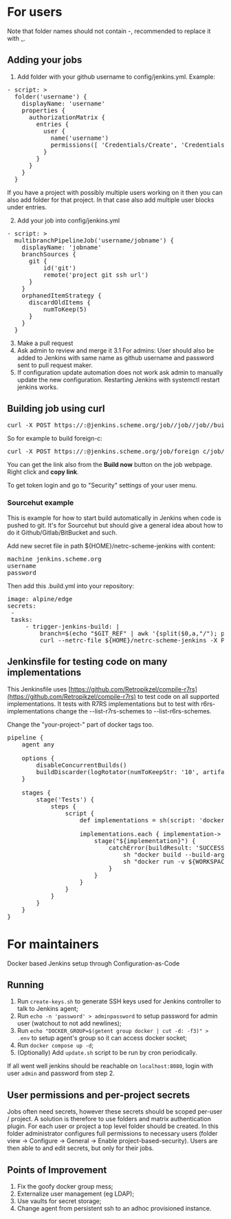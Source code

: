 # For users

Note that folder names should not contain -, recommended to replace it with \_.

## Adding your jobs

1. Add folder with your github username to config/jenkins.yml. Example:

<pre>
- script: >
  folder('username') {
    displayName: 'username'
    properties {
      authorizationMatrix {
        entries {
          user {
            name('username')
            permissions([ 'Credentials/Create', 'Credentials/Delete', 'Credentials/Update', 'Credentials/View', 'Job/Build', 'Job/Cancel' ])
          }
        }
      }
    }
  }
</pre>

If you have a project with possibly multiple users working on it then you can
also add folder for that project. In that case also add multiple user blocks
under entries.

2. Add your job into config/jenkins.yml

<pre>
- script: >
  multibranchPipelineJob('username/jobname') {
    displayName: 'jobname'
    branchSources {
      git {
          id('git')
          remote('project git ssh url')
      }
    }
    orphanedItemStrategy {
      discardOldItems {
          numToKeep(5)
      }
    }
  }
</pre>

3. Make a pull request
4. Ask admin to review and merge it
    3.1 For admins: User should also be added to Jenkins with same name as
    github username and password sent to pull request maker.
5. If configuration update automation does not work ask admin to manually
update the new configuration. Restarting Jenkins with systemctl restart jenkins
works.

## Building job using curl

<pre>
curl -X POST https://<your username>:<token>@jenkins.scheme.org/job/<job directory>/job/<job name>/job/<branch>/build?delay=0sec"
</pre>


So for example to build foreign-c:

<pre>
curl -X POST https://<your username>:<token>@jenkins.scheme.org/job/foreign_c/job/foreign-c/job/master/build?delay=0sec"
</pre>

You can get the link also from the **Build now** button on the job webpage.
Right click and **copy link**.

To get token login and go to "Security" settings of your user menu.

### Sourcehut example

This is example for how to start build automatically in Jenkins when code is
pushed to git. It's for Sourcehut but should give a general idea about how to
do it Github/Gitlab/BitBucket and such.

Add new secret file in path ${HOME}/netrc-scheme-jenkins with content:

<pre>
machine jenkins.scheme.org
username <username>
password <token>
</pre>

Then add this .build.yml into your repository:

<pre>
image: alpine/edge
secrets:
 - <your secrets id>
 tasks:
     - trigger-jenkins-build: |
         branch=$(echo "$GIT_REF" | awk '{split($0,a,"/"); print(a[3])}')
         curl --netrc-file ${HOME}/netrc-scheme-jenkins -X POST "https://jenkins.scheme.org/job/<job directory>/job/<job name>/job/${branch}/build?delay=0sec"
</pre>

## Jenkinsfile for testing code on many implementations

This Jenkinsfile uses
[https://github.com/Retropikzel/compile-r7rs](https://github.com/Retropikzel/compile-r7rs)
to test code on all supported implementations. It tests with R7RS implementations
but to test with r6rs-implementations change the --list-r7rs-schemes to
--list-r6rs-schemes.

Change the "your-project-" part of docker tags too.

<pre>
pipeline {
    agent any

    options {
        disableConcurrentBuilds()
        buildDiscarder(logRotator(numToKeepStr: '10', artifactNumToKeepStr: '10'))
    }

    stages {
        stage('Tests') {
            steps {
                script {
                    def implementations = sh(script: 'docker run retropikzel1/compile-r7rs:chibi sh -c "compile-r7rs --list-r7rs-schemes"', returnStdout: true).split()

                    implementations.each { implementation->
                        stage("${implementation}") {
                            catchError(buildResult: 'SUCCESS', stageResult: 'FAILURE') {
                                sh "docker build --build-arg COMPILE_R7RS=${implementation} --tag=your-project-test-${implementation} -f Dockerfile.test ."
                                sh "docker run -v ${WORKSPACE}:/workdir -w /workdir -t your-project-test-${implementation} sh -c \"compile-r7rs -I . -o test test.scm\""
                            }
                        }
                    }
                }
            }
        }
    }
}
</pre>

# For maintainers

Docker based Jenkins setup through Configuration-as-Code

## Running

1. Run `create-keys.sh` to generate SSH keys used for Jenkins controller to talk to Jenkins agent;
2. Run `echo -n 'password' > adminpassword` to setup password for admin user (watchout to not add newlines);
3. Run `echo "DOCKER_GROUP=$(getent group docker | cut -d: -f3)" > .env` to setup agent's group so it can access docker socket;
4. Run `docker compose up -d`;
5. (Optionally) Add `update.sh` script to be run by cron periodically.

If all went well jenkins should be reachable on `localhost:8080`, login with user `admin` and password from step 2.

## User permissions and per-project secrets

Jobs often need secrets, however these secrets should be scoped per-user / project. A solution is therefore to use folders and matrix authentication plugin. For each user or project a top level folder should be created. In this folder administrator configures full permissions to necessary users (folder view -> Configure -> General -> Enable project-based-security). Users are then able to and edit secrets, but only for their jobs.

## Points of Improvement

1. Fix the goofy docker group mess;
2. Externalize user management (eg LDAP);
3. Use vaults for secret storage;
4. Change agent from persistent ssh to an adhoc provisioned instance.
